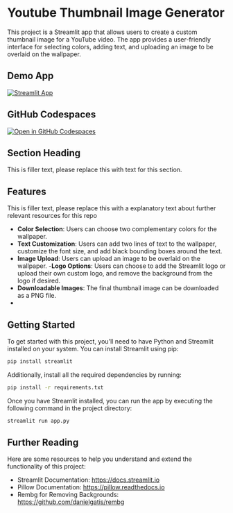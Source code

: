 # Youtube Thumbnail Image Generator


This project is a Streamlit app that allows users to create a custom thumbnail image for a YouTube video. The app provides a user-friendly interface for selecting colors, adding text, and uploading an image to be overlaid on the wallpaper.

## Demo App

[![Streamlit App](https://static.streamlit.io/badges/streamlit_badge_black_white.svg)](https://youtbethumbnailimagegenerator.streamlit.app/)

## GitHub Codespaces

[![Open in GitHub Codespaces](https://github.com/codespaces/badge.svg)](https://codespaces.new/streamlit/youtbethumbnailimagegenerator?quickstart=1)

## Section Heading

This is filler text, please replace this with text for this section.

## Features

This is filler text, please replace this with a explanatory text about further relevant resources for this repo
- **Color Selection**: Users can choose two complementary colors for the wallpaper.
- **Text Customization**: Users can add two lines of text to the wallpaper, customize the font size, and add black bounding boxes 
  around the text.
- **Image Upload**: Users can upload an image to be overlaid on the wallpaper.
-**Logo Options**: Users can choose to add the Streamlit logo or upload their own custom logo, and remove the background from the logo if desired.
- **Downloadable Images**: The final thumbnail image can be downloaded as a PNG file.
-
 ## Getting Started
  To get started with this project, you'll need to have Python and Streamlit installed on your system. You can install 
  Streamlit using pip:
  ```bash
  pip install streamlit
  ```
  Additionally, install all the required dependencies by running:
   ```bash
  pip install -r requirements.txt
  ```
  Once you have Streamlit installed, you can run the app by executing the following command in the project directory:
   ```bash
  streamlit run app.py
  ```
## Further Reading
Here are some resources to help you understand and extend the functionality of this project:

- Streamlit Documentation: https://docs.streamlit.io
- Pillow Documentation: https://pillow.readthedocs.io
- Rembg for Removing Backgrounds: https://github.com/danielgatis/rembg




